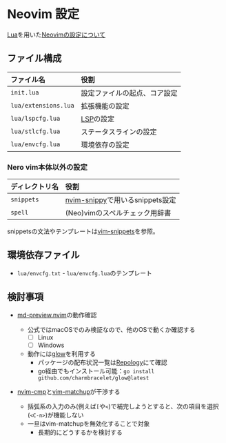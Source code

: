 # Neovim 設定

[Lua](https://www.lua.org/docs.html)を用いた[Neovimの設定について](https://neovim.io/doc/user/lua.html)

## ファイル構成

| ファイル名 | 役割 |
|  :-- | :-- |
| `init.lua` | 設定ファイルの起点、コア設定 |
| `lua/extensions.lua` | 拡張機能の設定 |
| `lua/lspcfg.lua` | [LSP](https://neovim.io/doc/user/lsp.html)の設定 |
| `lua/stlcfg.lua` | ステータスラインの設定 |
| `lua/envcfg.lua` | 環境依存の設定 |

### Nero vim本体以外の設定

| ディレクトリ名 | 役割 |
| :-- | :-- |
| `snippets` | [nvim-snippy](https://github.com/dcampos/nvim-snippy)で用いるsnippets設定 |
| `spell` | (Neo)vimのスペルチェック用辞書 |

snippetsの文法やテンプレートは[vim-snippets](https://github.com/honza/vim-snippets)を参照。

## 環境依存ファイル

* `lua/envcfg.txt` - `lua/envcfg.lua`のテンプレート

## 検討事項

* [md-preview.nvim](https://github.com/topazape/md-preview.nvim)の動作確認
  * 公式ではmacOSでのみ検証なので、他のOSで動くか確認する
    * [ ] Linux
    * [ ] Windows
  * 動作には[glow](https://github.com/charmbracelet/glow)を利用する
    * パッケージの配布状況一覧は[Repology](https://repology.org/project/glow/versions)にて確認
    * go経由でもインストール可能：`go install github.com/charmbracelet/glow@latest`

* [nvim-cmp](https://github.com/hrsh7th/nvim-cmp)と[vim-matchup](https://github.com/andymass/vim-matchup)が干渉する
  * 括弧系の入力のみ(例えば`[`や`<`)で補完しようとすると、次の項目を選択(`<C-n>`)が機能しない
  * 一旦はvim-matchupを無効化することで対象
    * 長期的にどうするかを検討する
